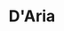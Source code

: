 ---
title: "D'Aria"
url: /ciudad-autonoma-de-buenos-aires/daria-avenida-juan-bautista-justo/
shop: pintura
---